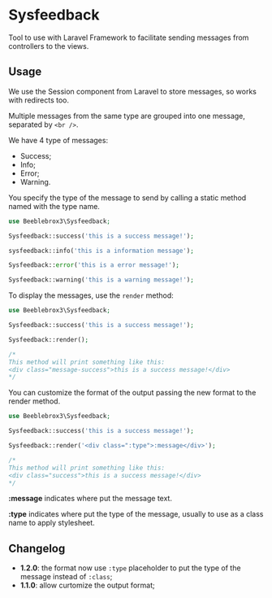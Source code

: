 # Sysfeedback

Tool to use with Laravel Framework to facilitate sending messages from controllers to the views.


## Usage

We use the Session component from Laravel to store messages, so works with redirects too.

Multiple messages from the same type are grouped into one message, separated by `<br />`.

We have 4 type of messages:

 - Success;
 - Info;
 - Error;
 - Warning.

You specify the type of the message to send by calling a static method named with the type name.


```php
use Beeblebrox3\Sysfeedback;

Sysfeedback::success('this is a success message!');

sysfeedback::info('this is a information message');

Sysfeedback::error('this is a error message!');

Sysfeedback::warning('this is a warning message!');

```

To display the messages, use the `render` method:


```php
use Beeblebrox3\Sysfeedback;

Sysfeedback::success('this is a success message!');

Sysfeedback::render();

/*
This method will print something like this:
<div class="message-success">this is a success message!</div>
*/
```

You can customize the format of the output passing the new format to the render method.

```php
use Beeblebrox3\Sysfeedback;

Sysfeedback::success('this is a success message!');

Sysfeedback::render('<div class=":type">:message</div>');

/*
This method will print something like this:
<div class="success">this is a success message!</div>
*/
```

**:message** indicates where put the message text.

**:type** indicates where put the type of the message, usually to use as a class name to apply stylesheet.


## Changelog

- **1.2.0**: the format now use `:type` placeholder to put the type of the message instead of `:class`;
- **1.1.0**: allow curtomize the output format;